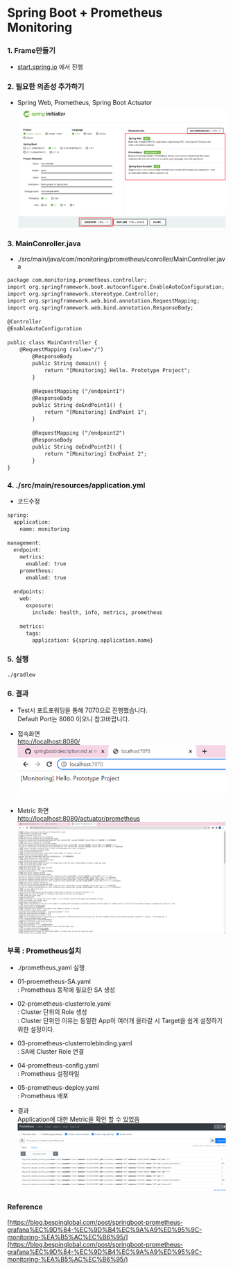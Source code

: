 # Spring Boot + Prometheus Monitoring

### 1. Frame만들기
* [start.spring.io](start.sping.io) 에서 진행  
  
### 2. 필요한 의존성 추가하기
* Spring Web, Prometheus, Spring Boot Actuator
![start.spring.io 화면](../png/prometheus/springboot_create.png)

### 3. MainConroller.java  
* ./src/main/java/com/monitoring/prometheus/conroller/MainController.java
```
package com.monitoring.prometheus.controller;
import org.springframework.boot.autoconfigure.EnableAutoConfiguration;
import org.springframework.stereotype.Controller;
import org.springframework.web.bind.annotation.RequestMapping;
import org.springframework.web.bind.annotation.ResponseBody;

@Controller
@EnableAutoConfiguration

public class MainController {
	@RequestMapping (value="/")
		@ResponseBody
		public String domain() {
			return "[Monitoring] Hello. Prototype Project";
		}

		@RequestMapping ("/endpoint1")
		@ResponseBody
		public String doEndPoint1() {
			return "[Monitoring] EndPoint 1";
		}

		@RequestMapping ("/endpoint2")
		@ResponseBody
		public String doEndPoint2() {
			return "[Monitoring] EndPoint 2";
		}
}
```  
### 4. ./src/main/resources/application.yml
* 코드수정  
```
spring:
  application:
    name: monitoring

management:
  endpoint:
    metrics:
      enabled: true
    prometheus:
      enabled: true
  
  endpoints:
    web:
      exposure:
        include: health, info, metrics, prometheus
    
    metrics:
      tags:
        application: ${spring.application.name}
```

### 5. 실행
```
./gradlew
```

### 6. 결과
- Test시 포트포워딩을 통해 7070으로 진행했습니다.  
Default Port는 8080 이오니 참고바랍니다.  

- 접속화면  
[http://localhost:8080/](http://localhost:8080)
![첫화면](../png/prometheus/main.png)
- Metric 화면  
[http://localhost:8080/actuator/prometheus](http://localhost:8080/actuator/prometheus)
![Metric화면](../png/prometheus/metric.png)

### 부록 : Prometheus설치
- ./prometheus_yaml 실행  

- 01-proemetheus-SA.yaml  
: Prometheus 동작에 필요한 SA 생성  

- 02-prometheus-clusterrole.yaml  
: Cluster 단위의 Role 생성  
: Cluster 단위인 이유는 동일한 App이 여러개 올라갈 시 Target을 쉽게 설정하기 위한 설정이다.  

- 03-prometheus-clusterrolebinding.yaml  
: SA에 Cluster Role 연결  

- 04-prometheus-config.yaml  
: Prometheus 설정파일

- 05-prometheus-deploy.yaml  
: Prometheus 배포  

- 결과  
Application에 대한 Metric을 확인 할 수 있었음
![prometheus_result](../png/prometheus/prometheus_result.png)



### Reference
[https://blog.bespinglobal.com/post/springboot-prometheus-grafana%EC%9D%84-%EC%9D%B4%EC%9A%A9%ED%95%9C-monitoring-%EA%B5%AC%EC%B6%95/](https://blog.bespinglobal.com/post/springboot-prometheus-grafana%EC%9D%84-%EC%9D%B4%EC%9A%A9%ED%95%9C-monitoring-%EA%B5%AC%EC%B6%95/)